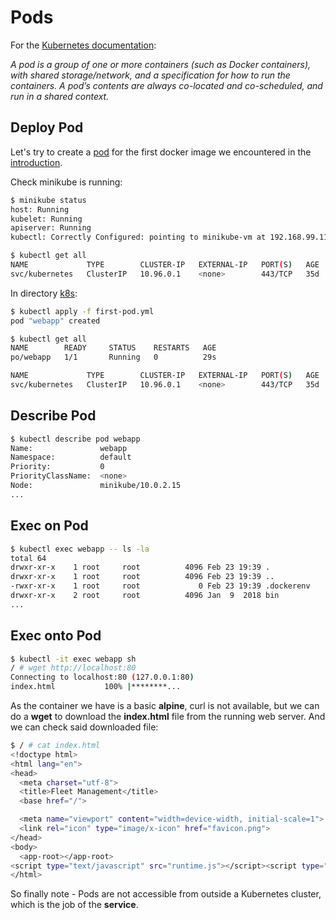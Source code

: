 # Pods

For the [Kubernetes documentation](https://kubernetes.io/docs/concepts/workloads/pods/pod/):

*A pod is a group of one or more containers (such as Docker containers), with shared storage/network, and a specification for how to run the containers. A pod’s contents are always co-located and co-scheduled, and run in a shared context.*

## Deploy Pod

Let's try to create a [pod](https://kubernetes.io/docs/reference/generated/kubernetes-api/v1.13/#pod-v1-core) for the first docker image we encountered in the [introduction](introduction.md).

Check minikube is running:

```bash
$ minikube status
host: Running
kubelet: Running
apiserver: Running
kubectl: Correctly Configured: pointing to minikube-vm at 192.168.99.116
```

```bash
$ kubectl get all
NAME             TYPE        CLUSTER-IP   EXTERNAL-IP   PORT(S)   AGE
svc/kubernetes   ClusterIP   10.96.0.1    <none>        443/TCP   35d
```

In directory [k8s](../k8s):

```bash
$ kubectl apply -f first-pod.yml
pod "webapp" created
```

```bash
$ kubectl get all
NAME        READY     STATUS    RESTARTS   AGE
po/webapp   1/1       Running   0          29s

NAME             TYPE        CLUSTER-IP   EXTERNAL-IP   PORT(S)   AGE
svc/kubernetes   ClusterIP   10.96.0.1    <none>        443/TCP   35d
```

## Describe Pod

```bash
$ kubectl describe pod webapp
Name:               webapp
Namespace:          default
Priority:           0
PriorityClassName:  <none>
Node:               minikube/10.0.2.15
...
```

## Exec on Pod

```bash
$ kubectl exec webapp -- ls -la
total 64
drwxr-xr-x    1 root     root          4096 Feb 23 19:39 .
drwxr-xr-x    1 root     root          4096 Feb 23 19:39 ..
-rwxr-xr-x    1 root     root             0 Feb 23 19:39 .dockerenv
drwxr-xr-x    2 root     root          4096 Jan  9  2018 bin
...
```

## Exec onto Pod

```bash
$ kubectl -it exec webapp sh
/ # wget http://localhost:80
Connecting to localhost:80 (127.0.0.1:80)
index.html           100% |********...
```

As the container we have is a basic **alpine**, curl is not available, but we can do a **wget** to download the **index.html** file from the running web server. And we can check said downloaded file:

```bash
$ / # cat index.html
<!doctype html>
<html lang="en">
<head>
  <meta charset="utf-8">
  <title>Fleet Management</title>
  <base href="/">

  <meta name="viewport" content="width=device-width, initial-scale=1">
  <link rel="icon" type="image/x-icon" href="favicon.png">
</head>
<body>
  <app-root></app-root>
<script type="text/javascript" src="runtime.js"></script><script type="text/javascript" src="polyfills.js"></script><script type="text/javascript" src="styles.js"></script><script type="text/javascript" src="vendor.js"></script><script type="text/javascript" src="main.js"></script></body>
</html>
```

So finally note - Pods are not accessible from outside a Kubernetes cluster, which is the job of the **service**.